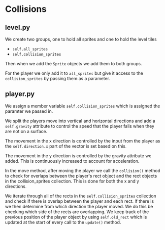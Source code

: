 # Collisions

## level.py

We create two groups, one to hold all sprites and one to hold the level tiles

- `self.all_sprites`
- `self.collision_sprites`

Then when we add the `Sprite` objects we add them to both groups.

For the player we only add it to `all_sprites` but give it access to the `collision_sprites` by passing them as a parameter.

## player.py

We assign a member variable `self.collision_sprites` which is assigned the paramter we passed in.

We split the players move into vertical and horizontal directions and add a `self.gravity` attribute to control the speed that the player falls when they are not on a surface.

The movement in the x direction is controlled by the input from the player as the `self.direction.x` part of the vector is set based on this.

The movement in the y direction is controlled by the gravity attribute we added. This is continuously increased to account for acceleration.

In the move method, after moving the player we call the `collision()` method to check for overlaps between the player's rect object and the rect objects in the collision_sprites collection. This is done for both the x and y directions.

We iterate through all of the rects in the `self.collision_sprites` collection and check if there is overlap between the player and each rect. If there is we then determine from which direction the player moved. We do this be checking which side of the rects are overlapping. We keep track of the previous position of the player object by using `self.old_rect` which is updated at the start of every call to the `update()` method.
